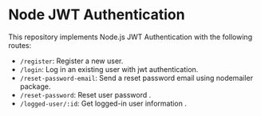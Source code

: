 # Node JWT Authentication

This repository implements Node.js JWT Authentication with the following routes:

- `/register`: Register a new user.
- `/login`: Log in an existing user with jwt authentication.
- `/reset-password-email`: Send a reset password email using nodemailer package.
- `/reset-password`: Reset user password .
- `/logged-user/:id`: Get logged-in user information .
